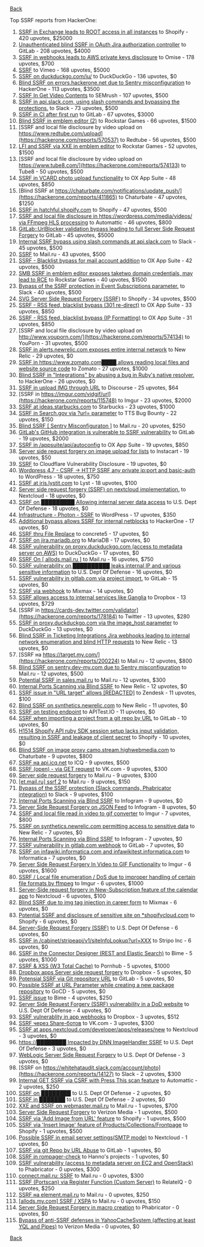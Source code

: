 [Back](../README.md)

Top SSRF reports from HackerOne:

1. [SSRF in Exchange leads to ROOT access in all instances](https://hackerone.com/reports/341876) to Shopify - 420 upvotes, $25000
2. [Unauthenticated blind SSRF in OAuth Jira authorization controller](https://hackerone.com/reports/398799) to GitLab - 208 upvotes, $4000
3. [SSRF in webhooks leads to AWS private keys disclosure](https://hackerone.com/reports/508459) to Omise - 178 upvotes, $700
4. [SSRF](https://hackerone.com/reports/549882) to Vimeo - 168 upvotes, $5000
5. [SSRF on duckduckgo.com/iu/](https://hackerone.com/reports/398641) to DuckDuckGo - 136 upvotes, $0
6. [Blind SSRF on errors.hackerone.net due to Sentry misconfiguration](https://hackerone.com/reports/374737) to HackerOne - 113 upvotes, $3500
7. [SSRF In Get Video Contents](https://hackerone.com/reports/643622) to SEMrush - 107 upvotes, $500
8. [SSRF in api.slack.com, using slash commands and bypassing the protections.](https://hackerone.com/reports/381129) to Slack - 73 upvotes, $500
9. [SSRF in CI after first run](https://hackerone.com/reports/369451) to GitLab - 67 upvotes, $3000
10. [Blind SSRF in emblem editor (2)](https://hackerone.com/reports/265050) to Rockstar Games - 66 upvotes, $1500
11. [SSRF and local file disclosure by video upload on https://www.redtube.com/upload](https://hackerone.com/reports/570537) to Redtube - 56 upvotes, $500
12. [LFI and SSRF via XXE in emblem editor](https://hackerone.com/reports/347139) to Rockstar Games - 52 upvotes, $1500
13. [SSRF and local file disclosure by video upload on https://www.tube8.com/](https://hackerone.com/reports/574133) to Tube8 - 50 upvotes, $500
14. [SSRF in VCARD photo upload functionality](https://hackerone.com/reports/296045) to OX App Suite - 48 upvotes, $850
15. [Blind SSRF at https://chaturbate.com/notifications/update_push/](https://hackerone.com/reports/411865) to Chaturbate - 47 upvotes, $1250
16. [SSRF in hatchful.shopify.com](https://hackerone.com/reports/409701) to Shopify - 47 upvotes, $500
17. [SSRF and local file disclosure in https://wordpress.com/media/videos/ via FFmpeg HLS processing](https://hackerone.com/reports/237381) to Automattic - 46 upvotes, $800
18. [GitLab::UrlBlocker validation bypass leading to full Server Side Request Forgery](https://hackerone.com/reports/541169) to GitLab - 45 upvotes, $5000
19. [Internal SSRF bypass using slash commands at api.slack.com](https://hackerone.com/reports/356765) to Slack - 45 upvotes, $500
20. [SSRF](https://hackerone.com/reports/522203) to Mail.ru - 43 upvotes, $500
21. [SSRF - Blacklist bypass for mail account addition](https://hackerone.com/reports/303378) to OX App Suite - 42 upvotes, $500
22. [SMB SSRF in emblem editor exposes taketwo domain credentials, may lead to RCE](https://hackerone.com/reports/288353) to Rockstar Games - 40 upvotes, $1500
23. [Bypass of the SSRF protection in Event Subscriptions parameter.](https://hackerone.com/reports/386292) to Slack - 40 upvotes, $500
24. [SVG Server Side Request Forgery (SSRF)](https://hackerone.com/reports/223203) to Shopify - 34 upvotes, $500
25. [SSRF - RSS feed, blacklist bypass (301 re-direct)](https://hackerone.com/reports/299135) to OX App Suite - 33 upvotes, $850
26. [SSRF - RSS feed, blacklist bypass (IP Formatting)](https://hackerone.com/reports/299130) to OX App Suite - 31 upvotes, $850
27. [SSRF and local file disclosure by video upload on http://www.youporn.com/](https://hackerone.com/reports/574134) to YouPorn - 31 upvotes, $500
28. [SSRF in alerts.newrelic.com exposes entire internal network](https://hackerone.com/reports/198690) to New Relic - 29 upvotes, $0
29. [SSRF in https://www.zomato.com████ allows reading local files and website source code](https://hackerone.com/reports/271224) to Zomato - 27 upvotes, $1000
30. [Blind SSRF in "Integrations" by abusing a bug in Ruby's native resolver.](https://hackerone.com/reports/287245) to HackerOne - 26 upvotes, $0
31. [SSRF in upload IMG through URL](https://hackerone.com/reports/228377) to Discourse - 25 upvotes, $64
32. [SSRF in https://imgur.com/vidgif/url](https://hackerone.com/reports/115748) to Imgur - 23 upvotes, $2000
33. [SSRF at ideas.starbucks.com](https://hackerone.com/reports/500468) to Starbucks - 23 upvotes, $1000
34. [SSRF in Search.gov via ?url= parameter](https://hackerone.com/reports/514224) to TTS Bug Bounty - 22 upvotes, $150
35. [Blind SSRF [ Sentry Misconfiguraton ]](https://hackerone.com/reports/587012) to Mail.ru - 20 upvotes, $250
36. [GitLab's GitHub integration is vulnerable to SSRF vulnerability](https://hackerone.com/reports/446593) to GitLab - 19 upvotes, $2000
37. [SSRF in /appsuite/api/autoconfig](https://hackerone.com/reports/293847) to OX App Suite - 19 upvotes, $850
38. [Server side request forgery on image upload for lists](https://hackerone.com/reports/158016) to Instacart - 19 upvotes, $50
39. [SSRF](https://hackerone.com/reports/253558) to Cloudflare Vulnerability Disclosure - 19 upvotes, $0
40. [Wordpress 4.7 - CSRF -&gt; HTTP SSRF any private ip:port and basic-auth](https://hackerone.com/reports/187520) to WordPress - 18 upvotes, $750
41. [SSRF at iris.lystit.com](https://hackerone.com/reports/206894) to Lyst - 18 upvotes, $100
42. [Server side request forgery (SSRF) on nextcloud implementation.](https://hackerone.com/reports/145524) to Nextcloud - 18 upvotes, $0
43. [SSRF on █████████ Allowing internal server data access](https://hackerone.com/reports/326040) to U.S. Dept Of Defense - 18 upvotes, $0
44. [Infrastructure - Photon - SSRF](https://hackerone.com/reports/204513) to WordPress - 17 upvotes, $350
45. [Additional bypass allows SSRF for internal netblocks](https://hackerone.com/reports/288950) to HackerOne - 17 upvotes, $0
46. [SSRF thru File Replace](https://hackerone.com/reports/243865) to concrete5 - 17 upvotes, $0
47. [SSRF on jira.mariadb.org](https://hackerone.com/reports/397402) to MariaDB - 17 upvotes, $0
48. [SSRF vulnerability on proxy.duckduckgo.com (access to metadata server on AWS)](https://hackerone.com/reports/395521) to DuckDuckGo - 17 upvotes, $0
49. [SSRF On [ allods.mail.ru ]](https://hackerone.com/reports/602498) to Mail.ru - 16 upvotes, $750
50. [SSRF vulnerability on ██████████ leaks internal IP and various sensitive information](https://hackerone.com/reports/310036) to U.S. Dept Of Defense - 16 upvotes, $0
51. [SSRF vulnerability in gitlab.com via project import.](https://hackerone.com/reports/215105) to GitLab - 15 upvotes, $0
52. [SSRF via webhook](https://hackerone.com/reports/243277) to Mixmax - 14 upvotes, $0
53. [SSRF allows access to internal services like Ganglia](https://hackerone.com/reports/151086) to Dropbox - 13 upvotes, $729
54. [SSRF in https://cards-dev.twitter.com/validator](https://hackerone.com/reports/178184) to Twitter - 13 upvotes, $280
55. [SSRF in proxy.duckduckgo.com via the image_host parameter](https://hackerone.com/reports/358119) to DuckDuckGo - 13 upvotes, $0
56. [Blind SSRF in Ticketing Integrations Jira webhooks leading to internal network enumeration and blind HTTP requests](https://hackerone.com/reports/344032) to New Relic - 13 upvotes, $0
57. [SSRF на https://target.my.com/](https://hackerone.com/reports/200224) to Mail.ru - 12 upvotes, $800
58. [Blind SSRF on sentry.dev-my.com due to Sentry misconfiguration](https://hackerone.com/reports/686363) to Mail.ru - 12 upvotes, $500
59. [Potential SSRF in sales.mail.ru](https://hackerone.com/reports/97395) to Mail.ru - 12 upvotes, $300
60. [Internal Ports Scanning via Blind SSRF](https://hackerone.com/reports/263169) to New Relic - 12 upvotes, $0
61. [SSRF issue in "URL target" allows [REDACTED]](https://hackerone.com/reports/58897) to Zendesk - 11 upvotes, $100
62. [Blind SSRF on synthetics.newrelic.com](https://hackerone.com/reports/141304) to New Relic - 11 upvotes, $0
63. [SSRF on testing endpoint](https://hackerone.com/reports/128685) to APITest.IO - 11 upvotes, $0
64. [SSRF when importing a project from a git repo by URL](https://hackerone.com/reports/135937) to GitLab - 10 upvotes, $0
65. [H1514 Shopify API ruby SDK session setup lacks input validation, resulting in SSRF and leakage of client secret](https://hackerone.com/reports/423437) to Shopify - 10 upvotes, $0
66. [Blind SSRF on image proxy camo.stream.highwebmedia.com](https://hackerone.com/reports/385178) to Chaturbate - 9 upvotes, $800
67. [SSRF на api.icq.net](https://hackerone.com/reports/432277) to ICQ - 9 upvotes, $500
68. [SSRF (open) - via GET request](https://hackerone.com/reports/180527) to VK.com - 9 upvotes, $300
69. [Server side request forgery](https://hackerone.com/reports/427227) to Mail.ru - 9 upvotes, $300
70. [[et.mail.ru] ssrf 2](https://hackerone.com/reports/258237) to Mail.ru - 9 upvotes, $150
71. [Bypass of the SSRF protection (Slack commands, Phabricator integration)](https://hackerone.com/reports/61312) to Slack - 9 upvotes, $100
72. [Internal Ports Scanning via Blind SSRF](https://hackerone.com/reports/281950) to Infogram - 9 upvotes, $0
73. [Server Side Request Forgery on JSON Feed](https://hackerone.com/reports/280511) to Infogram - 8 upvotes, $0
74. [SSRF and local file read in video to gif converter](https://hackerone.com/reports/115857) to Imgur - 7 upvotes, $800
75. [SSRF on synthetics.newrelic.com permitting access to sensitive data](https://hackerone.com/reports/141682) to New Relic - 7 upvotes, $0
76. [Internal Ports Scanning via Blind SSRF](https://hackerone.com/reports/287496) to Infogram - 7 upvotes, $0
77. [SSRF vulnerability in gitlab.com webhook](https://hackerone.com/reports/301924) to GitLab - 7 upvotes, $0
78. [SSRF on infawiki.informatica.com and infawikitest.informatica.com](https://hackerone.com/reports/327480) to Informatica - 7 upvotes, $0
79. [Server Side Request Forgery In Video to GIF Functionality](https://hackerone.com/reports/91816) to Imgur - 6 upvotes, $1600
80. [SSRF / Local file enumeration / DoS due to improper handling of certain file formats by ffmpeg](https://hackerone.com/reports/115978) to Imgur - 6 upvotes, $1000
81. [Server-Side request forgery in New-Subscription feature of the calendar app](https://hackerone.com/reports/427835) to Nextcloud - 6 upvotes, $100
82. [Blind SSRF due to img tag injection in career form](https://hackerone.com/reports/236301) to Mixmax - 6 upvotes, $0
83. [Potential SSRF and disclosure of sensitive site on *shopifycloud.com](https://hackerone.com/reports/382612) to Shopify - 6 upvotes, $0
84. [Server-Side Request Forgery (SSRF)](https://hackerone.com/reports/382048) to U.S. Dept Of Defense - 6 upvotes, $0
85. [SSRF in /cabinet/stripeapi/v1/siteInfoLookup?url=XXX](https://hackerone.com/reports/738553) to Stripo Inc - 6 upvotes, $0
86. [SSRF in the Connector Designer (REST and Elastic Search)](https://hackerone.com/reports/112156) to Bime - 5 upvotes, $1000
87. [SSRF &amp; XSS (W3 Total Cache)](https://hackerone.com/reports/138721) to Pornhub - 5 upvotes, $1000
88. [Dropbox apps Server side request forgery](https://hackerone.com/reports/137229) to Dropbox - 5 upvotes, $0
89. [Potensial SSRF via Git repository URL](https://hackerone.com/reports/359288) to GitLab - 5 upvotes, $0
90. [Possible SSRF at URL Parameter while creating a new package repository](https://hackerone.com/reports/151680) to GoCD - 5 upvotes, $0
91. [SSRF issue](https://hackerone.com/reports/120219) to Bime - 4 upvotes, $250
92. [Server Side Request Forgery (SSRF) vulnerability in a DoD website](https://hackerone.com/reports/189648) to U.S. Dept Of Defense - 4 upvotes, $0
93. [SSRF vulnerablity in app webhooks](https://hackerone.com/reports/56828) to Dropbox - 3 upvotes, $512
94. [SSRF через Share-ботов](https://hackerone.com/reports/197365) to VK.com - 3 upvotes, $300
95. [SSRF at apps.nextcloud.com/developer/apps/releases/new](https://hackerone.com/reports/213358) to Nextcloud - 3 upvotes, $0
96. [https://████████ Impacted by DNN ImageHandler SSRF](https://hackerone.com/reports/482634) to U.S. Dept Of Defense - 3 upvotes, $0
97. [WebLogic Server Side Request Forgery](https://hackerone.com/reports/300513) to U.S. Dept Of Defense - 3 upvotes, $0
98. [SSRF on https://whitehataudit.slack.com/account/photo](https://hackerone.com/reports/14127) to Slack - 2 upvotes, $300
99. [Internal GET SSRF via CSRF with Press This scan feature](https://hackerone.com/reports/110801) to Automattic - 2 upvotes, $250
100. [SSRF on ████████](https://hackerone.com/reports/406387) to U.S. Dept Of Defense - 2 upvotes, $0
101. [SSRF in ███████](https://hackerone.com/reports/207477) to U.S. Dept Of Defense - 2 upvotes, $0
102. [XXE and SSRF on webmaster.mail.ru](https://hackerone.com/reports/12583) to Mail.ru - 1 upvotes, $700
103. [Server Side Request Forgery](https://hackerone.com/reports/4461) to Verizon Media - 1 upvotes, $500
104. [SSRF via 'Add Image from URL' feature](https://hackerone.com/reports/67377) to Shopify - 1 upvotes, $500
105. [SSRF via 'Insert Image' feature of Products/Collections/Frontpage](https://hackerone.com/reports/67389) to Shopify - 1 upvotes, $500
106. [Possible SSRF in email server settings(SMTP mode)](https://hackerone.com/reports/222667) to Nextcloud - 1 upvotes, $0
107. [SSRF via git Repo by URL Abuse](https://hackerone.com/reports/191216) to GitLab - 1 upvotes, $0
108. [SSRF in rompager-check](https://hackerone.com/reports/374818) to Hanno's projects - 1 upvotes, $0
109. [SSRF vulnerability (access to metadata server on EC2 and OpenStack)](https://hackerone.com/reports/53088) to Phabricator - 0 upvotes, $300
110. [connect.mail.ru: SSRF](https://hackerone.com/reports/14033) to Mail.ru - 0 upvotes, $300
111. [SSRF (Portscan) via Register Function (Custom Server)](https://hackerone.com/reports/16571) to RelateIQ - 0 upvotes, $250
112. [SSRF на element.mail.ru](https://hackerone.com/reports/117158) to Mail.ru - 0 upvotes, $250
113. [[allods.my.com] SSRF / XSPA](https://hackerone.com/reports/111950) to Mail.ru - 0 upvotes, $150
114. [Server Side Request Forgery in macro creation](https://hackerone.com/reports/50537) to Phabricator - 0 upvotes, $0
115. [Bypass of anti-SSRF defenses in YahooCacheSystem (affecting at least YQL and Pipes)](https://hackerone.com/reports/1066) to Verizon Media - 0 upvotes, $0


[Back](../README.md)